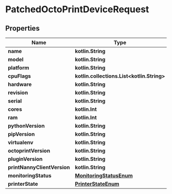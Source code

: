 
# PatchedOctoPrintDeviceRequest

## Properties
Name | Type | Description | Notes
------------ | ------------- | ------------- | -------------
**name** | **kotlin.String** |  |  [optional]
**model** | **kotlin.String** |  |  [optional]
**platform** | **kotlin.String** |  |  [optional]
**cpuFlags** | **kotlin.collections.List&lt;kotlin.String&gt;** |  |  [optional]
**hardware** | **kotlin.String** |  |  [optional]
**revision** | **kotlin.String** |  |  [optional]
**serial** | **kotlin.String** |  |  [optional]
**cores** | **kotlin.Int** |  |  [optional]
**ram** | **kotlin.Int** |  |  [optional]
**pythonVersion** | **kotlin.String** |  |  [optional]
**pipVersion** | **kotlin.String** |  |  [optional]
**virtualenv** | **kotlin.String** |  |  [optional]
**octoprintVersion** | **kotlin.String** |  |  [optional]
**pluginVersion** | **kotlin.String** |  |  [optional]
**printNannyClientVersion** | **kotlin.String** |  |  [optional]
**monitoringStatus** | [**MonitoringStatusEnum**](MonitoringStatusEnum.md) |  |  [optional]
**printerState** | [**PrinterStateEnum**](PrinterStateEnum.md) |  |  [optional]



